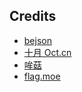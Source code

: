 ## Credits

- [bejson](https://www.bejson.com/)
- [十月 Oct.cn](https://oct.cn/)
- [哞菇](https://github.com/Nekotora)
- [flag.moe](https://flag.moe/)

